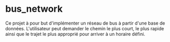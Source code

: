 # bus_network

Ce projet à pour but d'implémenter un réseau de bus à partir d'une base de données.
L'utilisateur peut demander le chemin le plus court, le plus rapide ainsi que le trajet le plus approprié pour arriver à un horaire défini.

